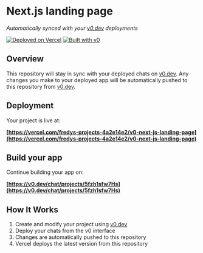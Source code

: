 # Next.js landing page

*Automatically synced with your [v0.dev](https://v0.dev) deployments*

[![Deployed on Vercel](https://img.shields.io/badge/Deployed%20on-Vercel-black?style=for-the-badge&logo=vercel)](https://vercel.com/fredys-projects-4a2e14e2/v0-next-js-landing-page)
[![Built with v0](https://img.shields.io/badge/Built%20with-v0.dev-black?style=for-the-badge)](https://v0.dev/chat/projects/5fzh1sfw7Hs)

## Overview

This repository will stay in sync with your deployed chats on [v0.dev](https://v0.dev).
Any changes you make to your deployed app will be automatically pushed to this repository from [v0.dev](https://v0.dev).

## Deployment

Your project is live at:

**[https://vercel.com/fredys-projects-4a2e14e2/v0-next-js-landing-page](https://vercel.com/fredys-projects-4a2e14e2/v0-next-js-landing-page)**

## Build your app

Continue building your app on:

**[https://v0.dev/chat/projects/5fzh1sfw7Hs](https://v0.dev/chat/projects/5fzh1sfw7Hs)**

## How It Works

1. Create and modify your project using [v0.dev](https://v0.dev)
2. Deploy your chats from the v0 interface
3. Changes are automatically pushed to this repository
4. Vercel deploys the latest version from this repository
